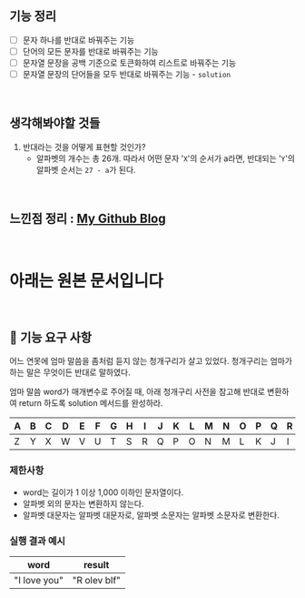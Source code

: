 ## 기능 정리

- [ ] 문자 하나를 반대로 바꿔주는 기능
- [ ] 단어의 모든 문자를 반대로 바꿔주는 기능
- [ ] 문자열 문장을 공백 기준으로 토큰화하여 리스트로 바꿔주는 기능
- [ ] 문자열 문장의 단어들을 모두 반대로 바꿔주는 기능 - `solution`

<br>

## 생각해봐야할 것들

1. 반대라는 것을 어떻게 표현할 것인가?
   - 알파벳의 개수는 총 26개. 따라서 어떤 문자 '`X`'의 순서가 a라면, 반대되는 '`Y`'의 알파벳 순서는 `27 - a`가 된다.


<br>

## 느낀점 정리 : [My Github Blog](https://xi-jjun.github.io/2022-10-26/wootecoBackendFirstWeek)

<br>

# 아래는 원본 문서입니다

<br>

## 🚀 기능 요구 사항

어느 연못에 엄마 말씀을 좀처럼 듣지 않는 청개구리가 살고 있었다. 청개구리는 엄마가 하는 말은 무엇이든 반대로 말하였다.

엄마 말씀 word가 매개변수로 주어질 때, 아래 청개구리 사전을 참고해 반대로 변환하여 return 하도록 solution 메서드를 완성하라.

| A | B | C | D | E | F | G | H | I | J | K | L | M | N | O | P | Q | R | S | T | U | V | W | X | Y | Z |
| --- | --- | --- | --- | --- | --- | --- | --- | --- | --- | --- | --- | --- | --- | --- | --- | --- | --- | --- | --- | --- | --- | --- | --- | --- | --- |
| Z | Y | X | W | V | U | T | S | R | Q | P | O | N | M | L | K | J | I | H | G | F | E | D | C | B | A |

### 제한사항

- word는 길이가 1 이상 1,000 이하인 문자열이다.
- 알파벳 외의 문자는 변환하지 않는다.
- 알파벳 대문자는 알파벳 대문자로, 알파벳 소문자는 알파벳 소문자로 변환한다.

### 실행 결과 예시

| word | result |
| --- | --- |
| "I love you" | "R olev blf" |
